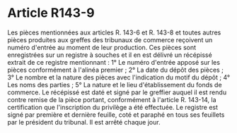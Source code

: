 # Article R143-9

Les pièces mentionnées aux articles R. 143-6 et R. 143-8 et toutes autres pièces produites aux greffes des tribunaux de commerce reçoivent un numéro d'entrée au moment de leur production.   Ces pièces sont enregistrées sur un registre à souches et il en est délivré un récépissé extrait de ce registre mentionnant :   1° Le numéro d'entrée apposé sur les pièces conformément à l'alinéa premier ;   2° La date du dépôt des pièces ;   3° Le nombre et la nature des pièces avec l'indication du motif du dépôt ;   4° Les noms des parties ;   5° La nature et le lieu d'établissement du fonds de commerce.   Le récépissé est daté et signé par le greffier auquel il est rendu contre remise de la pièce portant, conformément à l'article R. 143-14, la certification que l'inscription du privilège a été effectuée.   Le registre est signé par première et dernière feuille, coté et paraphé en tous ses feuillets par le président du tribunal. Il est arrêté chaque jour.